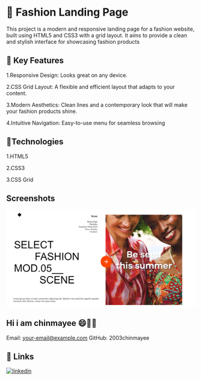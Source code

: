 
# 👜 Fashion Landing Page

This project is a modern and responsive landing page for a fashion website, built using HTML5 and CSS3 with a grid layout. It aims to provide a clean and stylish interface for showcasing fashion products




## 👠 Key Features 

1.Responsive Design: Looks great on any device.

2.CSS Grid Layout: A flexible and efficient layout that adapts to your content.

3.Modern Aesthetics: Clean lines and a contemporary look that will make your fashion products shine.

4.Intuitive Navigation: Easy-to-use menu for seamless browsing

## 🧢Technologies 
1.HTML5

2.CSS3

3.CSS Grid



## Screenshots

![App Screenshot](https://github.com/2003chinmayee/Landing_Page1/blob/12af1937c7f2b7c9ba8c54951b69e4fbbbcbe5e2/Screenshot%202024-08-09%20141731.png)


## Hi i am chinmayee 😄👩‍💻

Email: your-email@example.com
GitHub: 2003chinmayee


## 🔗 Links

[![linkedin](https://img.shields.io/badge/linkedin-0A66C2?style=for-the-badge&logo=linkedin&logoColor=white)](https://www.linkedin.com/in/chinmayee-patil-64a433269?utm_source=share&utm_campaign=share_via&utm_content=profile&utm_medium=android_app/)


